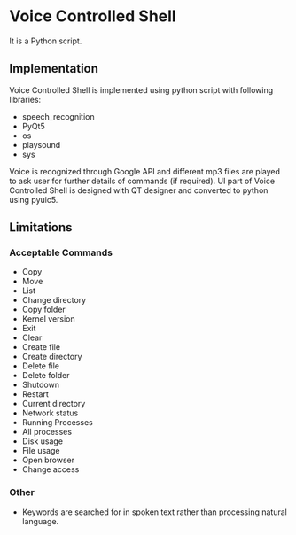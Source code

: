 # Voice Controlled Shell

It is a Python script. 

## Implementation

Voice Controlled Shell is implemented using python script with following
libraries:
* speech_recognition
* PyQt5
* os
* playsound
* sys 

Voice is recognized through Google API and different mp3 files are played to ask user for further details of commands (if required). UI part of Voice Controlled Shell is designed with QT designer and converted to python using pyuic5.  

## Limitations

### Acceptable Commands
* Copy
* Move
* List
* Change directory
* Copy folder
* Kernel version
* Exit
* Clear
* Create file
* Create directory
* Delete file
* Delete folder
* Shutdown
* Restart
* Current directory
* Network status
* Running Processes
* All processes
* Disk usage
* File usage
* Open browser
* Change access

### Other
* Keywords are searched for in spoken text rather than processing natural language.
